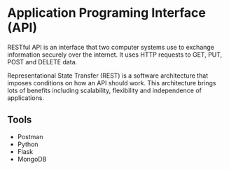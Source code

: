 # Application Programing Interface (API)

RESTful API is an interface that two computer systems use to exchange information securely over the internet. It uses HTTP requests to GET, PUT, POST and DELETE data.

Representational State Transfer (REST) is a software architecture that imposes conditions on how an API should work.
This architecture brings lots of benefits including scalability, flexibility and independence of applications.

## Tools

- Postman
- Python
- Flask
- MongoDB
